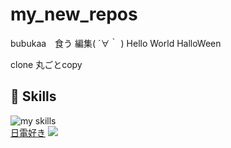 # my_new_repos
bubukaa　食う
編集( ´∀｀ )
Hello World
HalloWeen

clone 丸ごとcopy

<!-- 3. 好きな技術スタックに変更 -->
<!-- ライトモート：theme=light, ダークモート：theme=dark -->
<!-- アイコンの選択肢一覧：https://arc.net/l/quote/zizyykfh -->
## 🌱 Skills
<img alt="my skills" src="https://skillicons.dev/icons?theme=dark&perline=7&i=html,css,js,apple,azure,blender,figma,python,cs,discord,dotnet,eclipse,github,git,instagram,unity,visualstudio,vscode,gcp" />
<br>
<a href="https://www.jec.ac.jp/">日電好き</a>
<img src="https://www.jec.ac.jp/wp-content/themes/jec/assets/img/course/it/jy/img004.jpg">

